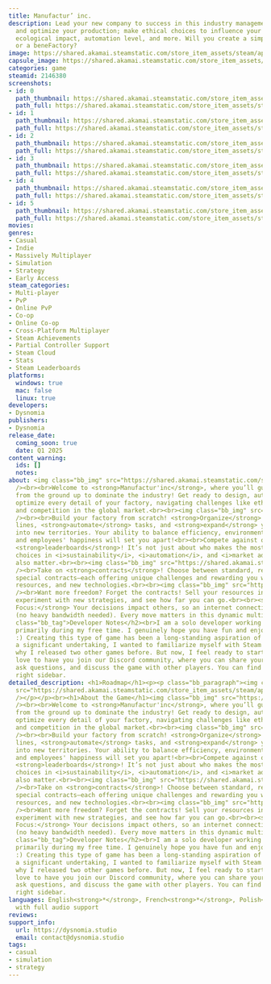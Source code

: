 ```yaml
---
title: Manufactur’ inc.
description: Lead your new company to success in this industry management game. Blueprint
  and optimize your production; make ethical choices to influence your worker conditions,
  ecological impact, automation level, and more. Will you create a simple manuFactory
  or a beneFactory?
image: https://shared.akamai.steamstatic.com/store_item_assets/steam/apps/2146380/header.jpg?t=1731655875
capsule_image: https://shared.akamai.steamstatic.com/store_item_assets/steam/apps/2146380/2aa70a8ff77b20f23ce1933e54a63db4d03cc760/capsule_231x87.jpg?t=1731655875
categories: game
steamid: 2146380
screenshots:
- id: 0
  path_thumbnail: https://shared.akamai.steamstatic.com/store_item_assets/steam/apps/2146380/ss_10847e95288fa327de2e16de69e8024a7f7ff684.600x338.jpg?t=1731655875
  path_full: https://shared.akamai.steamstatic.com/store_item_assets/steam/apps/2146380/ss_10847e95288fa327de2e16de69e8024a7f7ff684.1920x1080.jpg?t=1731655875
- id: 1
  path_thumbnail: https://shared.akamai.steamstatic.com/store_item_assets/steam/apps/2146380/ss_1a25089a973aba0b83c469ac5873430d73d093e4.600x338.jpg?t=1731655875
  path_full: https://shared.akamai.steamstatic.com/store_item_assets/steam/apps/2146380/ss_1a25089a973aba0b83c469ac5873430d73d093e4.1920x1080.jpg?t=1731655875
- id: 2
  path_thumbnail: https://shared.akamai.steamstatic.com/store_item_assets/steam/apps/2146380/ss_f877963a39a34f7dfee707b5b5a7b249ac46aa68.600x338.jpg?t=1731655875
  path_full: https://shared.akamai.steamstatic.com/store_item_assets/steam/apps/2146380/ss_f877963a39a34f7dfee707b5b5a7b249ac46aa68.1920x1080.jpg?t=1731655875
- id: 3
  path_thumbnail: https://shared.akamai.steamstatic.com/store_item_assets/steam/apps/2146380/ss_2cad9a36b6f95fa37dc9673c0b6d55c14872657a.600x338.jpg?t=1731655875
  path_full: https://shared.akamai.steamstatic.com/store_item_assets/steam/apps/2146380/ss_2cad9a36b6f95fa37dc9673c0b6d55c14872657a.1920x1080.jpg?t=1731655875
- id: 4
  path_thumbnail: https://shared.akamai.steamstatic.com/store_item_assets/steam/apps/2146380/ss_37062763c5cd8695a51529c5888fc8313f10e52f.600x338.jpg?t=1731655875
  path_full: https://shared.akamai.steamstatic.com/store_item_assets/steam/apps/2146380/ss_37062763c5cd8695a51529c5888fc8313f10e52f.1920x1080.jpg?t=1731655875
- id: 5
  path_thumbnail: https://shared.akamai.steamstatic.com/store_item_assets/steam/apps/2146380/ss_5eefdc347250d9fdf24df36ce7b9d518fc026371.600x338.jpg?t=1731655875
  path_full: https://shared.akamai.steamstatic.com/store_item_assets/steam/apps/2146380/ss_5eefdc347250d9fdf24df36ce7b9d518fc026371.1920x1080.jpg?t=1731655875
movies:
genres:
- Casual
- Indie
- Massively Multiplayer
- Simulation
- Strategy
- Early Access
steam_categories:
- Multi-player
- PvP
- Online PvP
- Co-op
- Online Co-op
- Cross-Platform Multiplayer
- Steam Achievements
- Partial Controller Support
- Steam Cloud
- Stats
- Steam Leaderboards
platforms:
  windows: true
  mac: false
  linux: true
developers:
- Dysnomia
publishers:
- Dysnomia
release_date:
  coming_soon: true
  date: Q1 2025
content_warning:
  ids: []
  notes:
about: <img class="bb_img" src="https://shared.akamai.steamstatic.com/store_item_assets/steam/apps/2146380/extras/Steam_Description_Header_EN.png?t=1731655875"
  /><br><br>Welcome to <strong>Manufactur'inc</strong>, where you’ll guide your company
  from the ground up to dominate the industry! Get ready to design, automate, and
  optimize every detail of your factory, navigating challenges like ethics, ecology,
  and competition in the global market.<br><br><img class="bb_img" src="https://shared.akamai.steamstatic.com/store_item_assets/steam/apps/2146380/extras/factory-blueprint.png?t=1731655875"
  /><br><br>Build your factory from scratch! <strong>Organize</strong> production
  lines, <strong>automate</strong> tasks, and <strong>expand</strong> your business
  into new territories. Your ability to balance efficiency, environmental responsibility,
  and employees' happiness will set you apart!<br><br>Compete against others on various
  <strong>leaderboards</strong>! It’s not just about who makes the most money—your
  choices in <i>sustainability</i>, <i>automation</i>, and <i>market adaptation</i>
  also matter.<br><br><img class="bb_img" src="https://shared.akamai.steamstatic.com/store_item_assets/steam/apps/2146380/extras/contracts_EN.png?t=1731655875"
  /><br>Take on <strong>contracts</strong>! Choose between standard, recurring, and
  special contracts—each offering unique challenges and rewarding you with money,
  resources, and new technologies.<br><br><img class="bb_img" src="https://shared.akamai.steamstatic.com/store_item_assets/steam/apps/2146380/extras/market.png?t=1731655875"
  /><br>Want more freedom? Forget the contracts! Sell your resources independently,
  experiment with new strategies, and see how far you can go.<br><br><strong>Multiplayer
  Focus:</strong> Your decisions impact others, so an internet connection is required
  (no heavy bandwidth needed). Every move matters in this dynamic multiplayer world!<h2
  class="bb_tag">Developer Notes</h2><br>I am a solo developer working on this game
  primarily during my free time. I genuinely hope you have fun and enjoy this game
  :) Creating this type of game has been a long-standing aspiration of mine, and as
  a significant undertaking, I wanted to familiarize myself with Steam beforehand.  That's
  why I released two other games before. But now, I feel ready to start this adventure!<br><br>We’d
  love to have you join our Discord community, where you can share your thoughts,
  ask questions, and discuss the game with other players. You can find a link in the
  right sidebar.
detailed_description: <h1>Roadmap</h1><p><p class="bb_paragraph"><img class="bb_img"
  src="https://shared.akamai.steamstatic.com/store_item_assets/steam/apps/2146380/extras/roadmap.png?t=1731655875"
  /></p></p><br><h1>About the Game</h1><img class="bb_img" src="https://shared.akamai.steamstatic.com/store_item_assets/steam/apps/2146380/extras/Steam_Description_Header_EN.png?t=1731655875"
  /><br><br>Welcome to <strong>Manufactur'inc</strong>, where you’ll guide your company
  from the ground up to dominate the industry! Get ready to design, automate, and
  optimize every detail of your factory, navigating challenges like ethics, ecology,
  and competition in the global market.<br><br><img class="bb_img" src="https://shared.akamai.steamstatic.com/store_item_assets/steam/apps/2146380/extras/factory-blueprint.png?t=1731655875"
  /><br><br>Build your factory from scratch! <strong>Organize</strong> production
  lines, <strong>automate</strong> tasks, and <strong>expand</strong> your business
  into new territories. Your ability to balance efficiency, environmental responsibility,
  and employees' happiness will set you apart!<br><br>Compete against others on various
  <strong>leaderboards</strong>! It’s not just about who makes the most money—your
  choices in <i>sustainability</i>, <i>automation</i>, and <i>market adaptation</i>
  also matter.<br><br><img class="bb_img" src="https://shared.akamai.steamstatic.com/store_item_assets/steam/apps/2146380/extras/contracts_EN.png?t=1731655875"
  /><br>Take on <strong>contracts</strong>! Choose between standard, recurring, and
  special contracts—each offering unique challenges and rewarding you with money,
  resources, and new technologies.<br><br><img class="bb_img" src="https://shared.akamai.steamstatic.com/store_item_assets/steam/apps/2146380/extras/market.png?t=1731655875"
  /><br>Want more freedom? Forget the contracts! Sell your resources independently,
  experiment with new strategies, and see how far you can go.<br><br><strong>Multiplayer
  Focus:</strong> Your decisions impact others, so an internet connection is required
  (no heavy bandwidth needed). Every move matters in this dynamic multiplayer world!<h2
  class="bb_tag">Developer Notes</h2><br>I am a solo developer working on this game
  primarily during my free time. I genuinely hope you have fun and enjoy this game
  :) Creating this type of game has been a long-standing aspiration of mine, and as
  a significant undertaking, I wanted to familiarize myself with Steam beforehand.  That's
  why I released two other games before. But now, I feel ready to start this adventure!<br><br>We’d
  love to have you join our Discord community, where you can share your thoughts,
  ask questions, and discuss the game with other players. You can find a link in the
  right sidebar.
languages: English<strong>*</strong>, French<strong>*</strong>, Polish<strong>*</strong><br><strong>*</strong>languages
  with full audio support
reviews:
support_info:
  url: https://dysnomia.studio
  email: contact@dysnomia.studio
tags:
- casual
- simulation
- strategy
---
```


